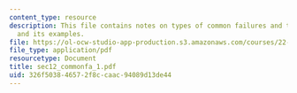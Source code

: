 ```yaml
---
content_type: resource
description: This file contains notes on types of common failures and their aspects,
  and its examples.
file: https://ol-ocw-studio-app-production.s3.amazonaws.com/courses/22-38-probability-and-its-applications-to-reliability-quality-control-and-risk-assessment-fall-2005/326f503846572f8ccaac94089d13de44_sec12_commonfa_1.pdf
file_type: application/pdf
resourcetype: Document
title: sec12_commonfa_1.pdf
uid: 326f5038-4657-2f8c-caac-94089d13de44
---
```

